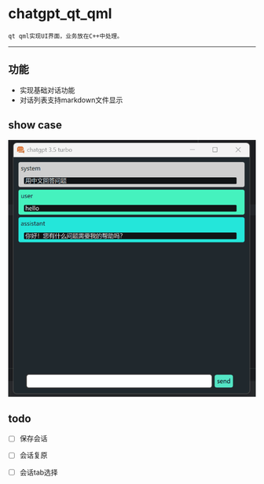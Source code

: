 # chatgpt_qt_qml

    qt qml实现UI界面，业务放在C++中处理。

--------------- 
## 功能
- 实现基础对话功能
- 对话列表支持markdown文件显示

## show case
![gif](./动画.gif)

## todo
-[ ] 保存会话
-[ ] 会话复原
-[ ] 会话tab选择

